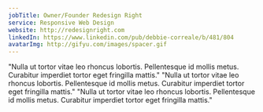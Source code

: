 ```yaml
---
jobTitle: Owner/Founder Redesign Right
service: Responsive Web Design
website: http://redesignright.com
linkedIn: https://www.linkedin.com/pub/debbie-correale/b/481/804
avatarImg: http://gifyu.com/images/spacer.gif
---
```


"Nulla ut tortor vitae leo rhoncus lobortis. Pellentesque id mollis metus. Curabitur imperdiet tortor eget fringilla mattis."
"Nulla ut tortor vitae leo rhoncus lobortis. Pellentesque id mollis metus. Curabitur imperdiet tortor eget fringilla mattis."
"Nulla ut tortor vitae leo rhoncus lobortis. Pellentesque id mollis metus. Curabitur imperdiet tortor eget fringilla mattis."

